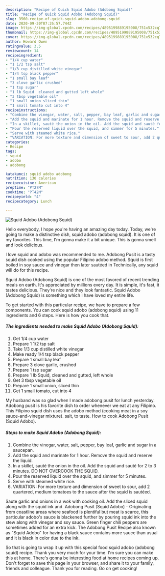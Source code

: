 ```yaml
---
description: "Recipe of Quick Squid Adobo (Adobong Squid)"
title: "Recipe of Quick Squid Adobo (Adobong Squid)"
slug: 3560-recipe-of-quick-squid-adobo-adobong-squid
date: 2020-09-30T07:26:57.744Z
image: https://img-global.cpcdn.com/recipes/4895199889195008/751x532cq70/squid-adobo-adobong-squid-recipe-main-photo.jpg
thumbnail: https://img-global.cpcdn.com/recipes/4895199889195008/751x532cq70/squid-adobo-adobong-squid-recipe-main-photo.jpg
cover: https://img-global.cpcdn.com/recipes/4895199889195008/751x532cq70/squid-adobo-adobong-squid-recipe-main-photo.jpg
author: Howard Owen
ratingvalue: 3.5
reviewcount: 14
recipeingredient:
- "1/4 cup water"
- "1 1/2 tsp salt"
- "1/3 cup distilled white vinegar"
- "1/4 tsp black pepper"
- "1 small bay leaf"
- "3 clove garlic crushed"
- "1 tsp sugar"
- "1 lb Squid  cleaned and gutted left whole"
- "3 tbsp vegetable oil"
- "1 small onion sliced thin"
- "1 small tomato cut into 4"
recipeinstructions:
- "Combine the vinegar, water, salt, pepper, bay leaf, garlic and sugar in a saucepan."
- "Add the squid and marinate for 1 hour. Remove the squid and reserve the liquid."
- "In a skillet, sauté the onion in the oil. Add the squid and sauté for 2 to 3 minutes. DO NOT OVERCOOK THE SQUID."
- "Pour the reserved liquid over the squid, and simmer for 5 minutes."
- "Serve with steamed white rice."
- "VARIATION: For more texture and dimension of sweet to sour, add 2 quartered, medium tomatoes to the sauce after the squid is sautéed."
categories:
- Recipe
tags:
- squid
- adobo
- adobong

katakunci: squid adobo adobong 
nutrition: 130 calories
recipecuisine: American
preptime: "PT27M"
cooktime: "PT42M"
recipeyield: "4"
recipecategory: Lunch

---
```



![Squid Adobo (Adobong Squid)](https://img-global.cpcdn.com/recipes/4895199889195008/751x532cq70/squid-adobo-adobong-squid-recipe-main-photo.jpg)

Hello everybody, I hope you're having an amazing day today. Today, we're going to make a distinctive dish, squid adobo (adobong squid). It is one of my favorites. This time, I'm gonna make it a bit unique. This is gonna smell and look delicious.

I love squid and adobo was recommended to me. Adobong Pusit is a tasty squid dish cooked using the popular Filipino adobo method. Squid is first boiled in soy sauce and vinegar then later sautéed in Technically, any squid will do for this recipe.

Squid Adobo (Adobong Squid) is one of the most favored of recent trending meals on earth. It's appreciated by millions every day. It is simple, it's fast, it tastes delicious. They're nice and they look fantastic. Squid Adobo (Adobong Squid) is something which I have loved my entire life.


To get started with this particular recipe, we have to prepare a few components. You can cook squid adobo (adobong squid) using 11 ingredients and 6 steps. Here is how you cook that.

<!--inarticleads1-->

##### The ingredients needed to make Squid Adobo (Adobong Squid):

1. Get 1/4 cup water
1. Prepare 1 1/2 tsp salt
1. Take 1/3 cup distilled white vinegar
1. Make ready 1/4 tsp black pepper
1. Prepare 1 small bay leaf
1. Prepare 3 clove garlic, crushed
1. Prepare 1 tsp sugar
1. Prepare 1 lb Squid,  cleaned and gutted, left whole
1. Get 3 tbsp vegetable oil
1. Prepare 1 small onion, sliced thin
1. Get 1 small tomato, cut into 4


My husband was so glad when I made adobong pusit for lunch yesterday. Adobong pusit is his favorite dish to order whenever we eat at any Filipino. This Filipino squid dish uses the adobo method (cooking meat in a soy sauce-and-vinegar mixture). salt, to taste. How to cook Adobong Pusit (Squid Adobo). 

<!--inarticleads2-->

##### Steps to make Squid Adobo (Adobong Squid):

1. Combine the vinegar, water, salt, pepper, bay leaf, garlic and sugar in a saucepan.
1. Add the squid and marinate for 1 hour. Remove the squid and reserve the liquid.
1. In a skillet, sauté the onion in the oil. Add the squid and sauté for 2 to 3 minutes. DO NOT OVERCOOK THE SQUID.
1. Pour the reserved liquid over the squid, and simmer for 5 minutes.
1. Serve with steamed white rice.
1. VARIATION: For more texture and dimension of sweet to sour, add 2 quartered, medium tomatoes to the sauce after the squid is sautéed.


Saute garlic and onions in a wok with cooking oil. Add the sliced squid along with the squid ink and. Adobong Pusit (Squid Adobo) - Originating from coastline areas where seafood is plentiful but meat is scarce, this particular adobo&#39;s sauce is blackened further by pouring squid ink into the stew along with vinegar and soy sauce. Green finger chili peppers are sometimes added for an extra kick. The Adobong Pusit Recipe also known as &#34;Squid Adobo&#34; for having a black sauce contains more sauce than usual and it is black in color due to the ink. 

So that is going to wrap it up with this special food squid adobo (adobong squid) recipe. Thank you very much for your time. I'm sure you can make this at home. There's gonna be interesting food at home recipes coming up. Don't forget to save this page in your browser, and share it to your family, friends and colleague. Thank you for reading. Go on get cooking!
